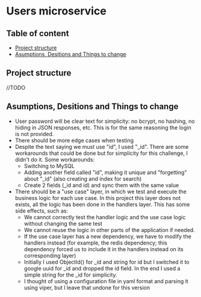 <!-- omit in toc -->
# Users microservice

<!-- omit in toc -->
## Table of content

- [Project structure](#project-structure)
- [Asumptions, Desitions and Things to change](#asumptions-desitions-and-things-to-change)

## Project structure

//TODO

## Asumptions, Desitions and Things to change

- User password will be clear text for simplicity: no bcrypt, no hashing, no hiding in JSON responses, etc. This is for the same reasoning the login is not provided.
- There should be more edge cases when testing
- Despite the text saying we must use "id", I used "_id". There are some workarounds that could be done but for simplicity for this challenge, I didn't do it. Some workarounds:
  - Switching to MySQL
  - Adding another field called "id", making it unique and "forgetting" about "_id" (also creating and index for search)
  - Create 2 fields (_id and id) and sync them with the same value
- There should be a "use case" layer, in which we test and execute the business logic for each use case. In this project this layer does not exists, all the logic has been done in the handlers layer. This has some side effects, such as:
  - We cannot correctly test the handler logic and the use case logic without changing the same test
  - We cannot reuse the logic in other parts of the application if needed.
  - If the use case layer has a new dependency, we have to modify the handlers instead (for example, the redis dependency; this dependency forced us to include it in the handlers instead on its corresponding layer)
  - Initially I used ObjectId() for \_id and string for id but I switched it to google uuid for \_id and dropped the id field. In the end  I used a simple string for the _id for simplicity.
  - I thought of using a configuration file in yaml format and parsing it using viper, but I leave that undone for this version
